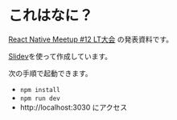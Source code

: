 # これはなに？

[React Native Meetup #12 LT大会](https://react-native-meetup.connpass.com/event/210587/) の発表資料です。

[Slidev](https://github.com/slidevjs/slidev)を使って作成しています。

次の手順で起動できます。

- `npm install`
- `npm run dev`
- http://localhost:3030 にアクセス
